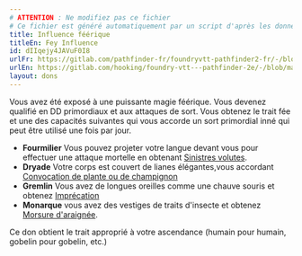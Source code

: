 ```yaml
---
# ATTENTION : Ne modifiez pas ce fichier
# Ce fichier est généré automatiquement par un script d'après les données du module Foundry VTT officiel et de sa traduction
title: Influence féérique
titleEn: Fey Influence
id: dIIqejy4JAVuF0I8
urlFr: https://gitlab.com/pathfinder-fr/foundryvtt-pathfinder2-fr/-/blob/master/data/feats/dIIqejy4JAVuF0I8.htm
urlEn: https://gitlab.com/hooking/foundry-vtt---pathfinder-2e/-/blob/master/packs/data/feats.db/fey-influence.json
layout: dons
---
```

Vous avez été exposé à une puissante magie féérique. Vous devenez qualifié en DD primordiaux et aux attaques de sort. Vous obtenez le trait fée et une des capacités suivantes qui vous accorde un sort primordial inné qui peut être utilisé une fois par jour.

- **Fourmilier** Vous pouvez projeter votre langue devant vous pour effectuer une attaque mortelle en obtenant [Sinistres volutes](../sorts/sinistres-volutes.html).
- **Dryade** Votre corps est couvert de lianes élégantes,vous accordant [Convocation de plante ou de champignon](../sorts/convocation-de-plante-ou-de-champignon.html)
- **Gremlin** Vous avez de longues oreilles comme une chauve souris et obtenez [Imprécation](../sorts/imprécation.html)
- **Monarque** vous avez des vestiges de traits d'insecte et obtenez [Morsure d'araignée](../sorts/morsure-d-araignée.html).

Ce don obtient le trait approprié à votre ascendance (humain pour humain, gobelin pour gobelin, etc.)
